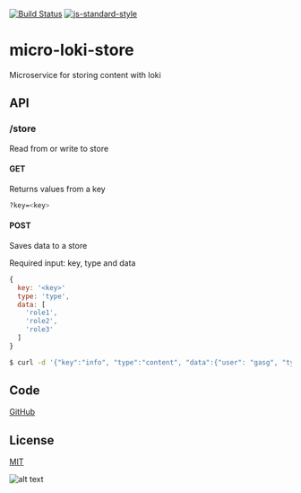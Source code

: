 [![Build Status](https://travis-ci.org/telemark/micro-loki-store.svg?branch=master)](https://travis-ci.org/telemark/micro-loki-store)
[![js-standard-style](https://img.shields.io/badge/code%20style-standard-brightgreen.svg?style=flat)](https://github.com/feross/standard)

# micro-loki-store

Microservice for storing content with loki

## API

### **/store**

Read from or write to store

#### GET

Returns values from a key

```bash
?key=<key>
```

#### POST

Saves data to a store

Required input: key, type and data

```JavaScript
{
  key: '<key>'
  type: 'type',
  data: [
    'role1',
    'role2',
    'role3'
  ]
}
```

```bash
$ curl -d '{"key":"info", "type":"content", "data":{"user": "gasg", "type": "news", "list": ["aws"]}}' -v http://localhost:3000/store
```

## Code

[GitHub](https://github.com/telemark/micro-loki-store)

## License

[MIT](LICENSE)

![alt text](https://robots.kebabstudios.party/micro-loki-store.png "Robohash image of micro-loki-store")